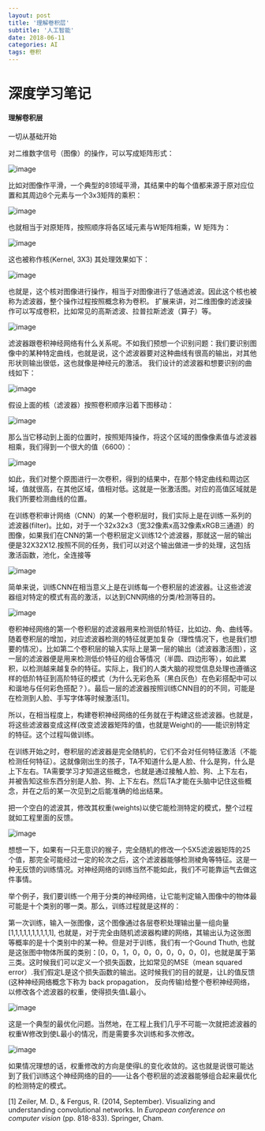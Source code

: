 ```yaml
---
layout: post
title: '理解卷积层'
subtitle: '人工智能'
date: 2018-06-11
categories: AI
tags: 卷积 
---
```


# 深度学习笔记
#### 理解卷积层
一切从基础开始

对二维数字信号（图像）的操作，可以写成矩阵形式：

![image](https://pic4.zhimg.com/50/v2-6c3ecd5935b257fbd52cd57d0ac2402b_hd.jpg)

比如对图像作平滑，一个典型的8领域平滑，其结果中的每个值都来源于原对应位置和其周边8个元素与一个3x3矩阵的乘积：

![image](https://pic2.zhimg.com/50/v2-b92779a7dba6c9105b2c86dff70fef65_hd.jpg)

也就相当于对原矩阵，按照顺序将各区域元素与W矩阵相乘，W 矩阵为：

![image](https://pic2.zhimg.com/50/v2-837dfd79c625629a0f04e57c0ffb10ed_hd.jpg)

这也被称作核(Kernel, 3X3)
其处理效果如下：

![image](https://pic4.zhimg.com/50/v2-ccdd4c56e745b3c4b279f3dc52a88737_hd.jpg)

也就是，这个核对图像进行操作，相当于对图像进行了低通滤波。因此这个核也被称为滤波器，整个操作过程按照概念称为卷积。 扩展来讲，对二维图像的滤波操作可以写成卷积，比如常见的高斯滤波、拉普拉斯滤波（算子）等。

![image](https://pic1.zhimg.com/50/v2-6cc428eebcf692486a8e6b52d3a558c0_hd.jpg)

滤波器跟卷积神经网络有什么关系呢。不如我们预想一个识别问题：我们要识别图像中的某种特定曲线，也就是说，这个滤波器要对这种曲线有很高的输出，对其他形状则输出很低，这也就像是神经元的激活。 我们设计的滤波器和想要识别的曲线如下：

![image](https://pic4.zhimg.com/50/v2-c5d4c0c3fac68a7a711b3e31b552313f_hd.jpg)

假设上面的核（滤波器）按照卷积顺序沿着下图移动：

![image](https://pic4.zhimg.com/50/v2-d2b0e3f9fa705eef0551033f4e47d413_hd.jpg)

那么当它移动到上面的位置时，按照矩阵操作，将这个区域的图像像素值与滤波器相乘，我们得到一个很大的值（6600）：

![image](https://pic2.zhimg.com/50/v2-8b9d835be42ae0253c20108dbb976f3d_hd.jpg)

如此，我们对整个原图进行一次卷积，得到的结果中，在那个特定曲线和周边区域，值就很高，在其他区域，值相对低。这就是一张激活图。对应的高值区域就是我们所要检测曲线的位置。

在训练卷积审计网络（CNN）的某一个卷积层时，我们实际上是在训练一系列的滤波器(filter)。比如，对于一个32x32x3（宽32像素x高32像素xRGB三通道）的图像，如果我们在CNN的第一个卷积层定义训练12个滤波器，那就这一层的输出便是32X32X12.按照不同的任务，我们可以对这个输出做进一步的处理，这包括激活函数，池化，全连接等

![image](https://pic2.zhimg.com/50/v2-4d49151943dd467c46ea9e055e82f9c1_hd.jpg)

简单来说，训练CNN在相当意义上是在训练每一个卷积层的滤波器。让这些滤波器组对特定的模式有高的激活，以达到CNN网络的分类/检测等目的。

![image](https://pic1.zhimg.com/50/v2-c29a52fa109192d2f6df1869bd78f8b0_hd.jpg)

卷积神经网络的第一个卷积层的滤波器用来检测低阶特征，比如边、角、曲线等。随着卷积层的增加，对应滤波器检测的特征就更加复杂（理性情况下，也是我们想要的情况）。比如第二个卷积层的输入实际上是第一层的输出（滤波器激活图），这一层的滤波器便是用来检测低价特征的组合等情况（半圆、四边形等），如此累积，以检测越来越复杂的特征。实际上，我们的人类大脑的视觉信息处理也遵循这样的低阶特征到高阶特征的模式（为什么无彩色系（黑白灰色）在色彩搭配中可以和谐地与任何彩色搭配？）。最后一层的滤波器按照训练CNN目的的不同，可能是在检测到人脸、手写字体等时候激活[1]。

所以，在相当程度上，构建卷积神经网络的任务就在于构建这些滤波器。也就是，将这些滤波器变成这样(改变滤波器矩阵的值，也就是Weight)的——能识别特定的特征。这个过程叫做训练。

在训练开始之时，卷积层的滤波器是完全随机的，它们不会对任何特征激活（不能检测任何特征）。这就像刚出生的孩子，TA不知道什么是人脸、什么是狗，什么是上下左右。TA需要学习才知道这些概念，也就是通过接触人脸、狗、上下左右，并被告知这些东西分别是人脸、狗、上下左右。然后TA才能在头脑中记住这些概念，并在之后的某一次见到之后能准确的给出结果。

把一个空白的滤波其，修改其权重(weights)以使它能检测特定的模式，整个过程就如工程里面的反馈。

![image](https://pic2.zhimg.com/50/v2-36a36bcf10325397b6d8ea62d3acd629_hd.jpg)

想想一下，如果有一只无意识的猴子，完全随机的修改一个5X5滤波器矩阵的25个值，那完全可能经过一定的轮次之后，这个滤波器能够检测棱角等特征。这是一种无反馈的训练情况。对神经网络的训练当然不能如此，我们不可能靠运气去做这件事情。

举个例子，我们要训练一个用于分类的神经网络，让它能判定输入图像中的物体最可能是十个类别的哪一类。那么，训练过程就是这样的：

第一次训练，输入一张图像，这个图像通过各层卷积处理输出量一组向量[1,1,1,1,1,1,1,1,1,1], 也就是，对于完全由随机滤波器构建的网络，其输出认为这张图等概率的是十个类别中的某一种。但是对于训练，我们有一个Gound Thuth, 也就是这张图中物体所属的类别：[0，0，1，0，0，0，0，0，0，0]，也就是属于第三类。这时候我们可以定义一个损失函数，比如常见的MSE（mean squared error）.我们假定L是这个损失函数的输出。这时候我们的目的就是，让L的值反馈(这种神经网络概念下称为 back propagation， 反向传输)给整个卷积神经网络，以修改各个滤波器的权重，使得损失值L最小。

![image](https://pic4.zhimg.com/50/v2-c2e7f995f2ece459495df5a0cdf4ff43_hd.jpg)

这是一个典型的最优化问题。当然地，在工程上我们几乎不可能一次就把滤波器的权重W修改到使L最小的情况，而是需要多次训练和多次修改。

![image](https://pic4.zhimg.com/50/v2-5b17d0411f1b341a3f08ed035956a253_hd.jpg)

如果情况理想的话，权重修改的方向是使得L的变化收敛的。这也就是说很可能达到了我们训练这个神经网络的目的——让各个卷积层的滤波器能够组合起来最优化的检测特定的模式。

[1] Zeiler, M. D., & Fergus, R. (2014, September). Visualizing and understanding convolutional networks. In *European conference on computer vision* (pp. 818-833). Springer, Cham.